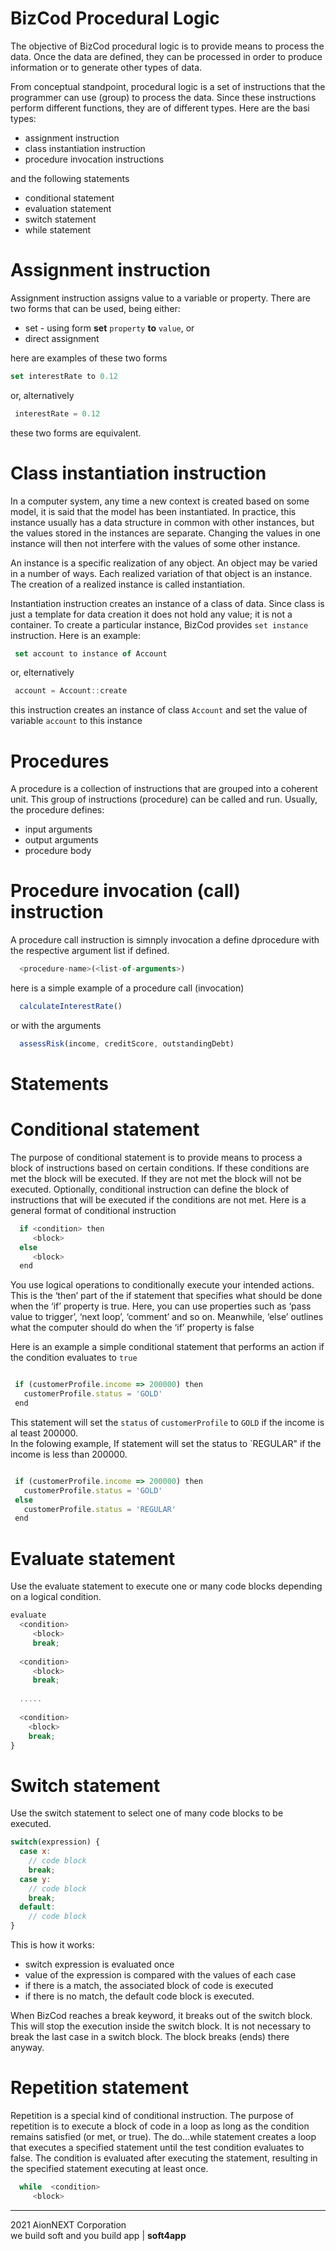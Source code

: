 # BizCod Procedural Logic


The objective of BizCod procedural logic is to provide means to process the data. Once the data are defined, they can be processed in order to produce information or to generate other types of data.

From conceptual standpoint, procedural logic is a set of instructions that the programmer can use (group) to process the data. Since these instructions perform different functions, they are of different types. Here are the basi types:
- assignment instruction
- class instantiation instruction
- procedure invocation instructions

and the following statements 
- conditional statement
- evaluation statement
- switch statement
- while statement


# Assignment instruction

Assignment instruction assigns value to a variable or property. There are two forms that can be used, being either:
- set - using form **set** `property` **to** `value`, or
- direct assignment

here are examples of these two forms

```js
set interestRate to 0.12

```

or, alternatively

```js
 interestRate = 0.12

```

these two forms are equivalent.


# Class instantiation instruction

In a computer system, any time a new context is created based on some model, it is said that the model has been instantiated. In practice, this instance usually has a data structure in common with other instances, but the values stored in the instances are separate. Changing the values in one instance will then not interfere with the values of some other instance.

An instance is a specific realization of any object. An object may be varied in a number of ways. Each realized variation of that object is an instance. The creation of a realized instance is called instantiation.

Instantiation instruction creates an instance of a class of data. Since class is just a template for data creation it does not hold any value; it is not a container.  To create  a particular instance, BizCod provides `set instance` instruction. Here is an example:


```js
 set account to instance of Account

```

or, elternatively

```js
 account = Account::create

```

this instruction creates an instance of class `Account` and set the value of variable `account` to this instance



# Procedures

A procedure is a collection of instructions that are grouped into a coherent unit. This group of instructions (procedure) can be called and run. Usually, the procedure defines:
- input arguments
- output arguments
- procedure body

# Procedure invocation (call) instruction

A procedure call instruction is simnply invocation a define dprocedure with the respective argument list if defined. 

```js
  <procedure-name>(<list-of-arguments>)
```

here is a simple example of a procedure call (invocation) 


```js
  calculateInterestRate()
```

or with the arguments


```js
  assessRisk(income, creditScore, outstandingDebt)
```



# Statements 



# Conditional statement

The purpose of conditional statement is to provide means to process a block of instructions based on certain conditions. If these conditions are met the block will be executed. If they are not met the block will not be executed. Optionally, conditional instruction can define the block of instructions that will be executed if the conditions are not met. 
Here is a general format of conditional instruction



```c
  if <condition> then
     <block>
  else 
     <block>
  end 

```

You use logical operations to conditionally execute your intended actions. This is the ‘then’ part of the if statement that specifies what should be done when the ‘if’ property is true.
Here, you can use properties such as ‘pass value to trigger’, ‘next loop’, ‘comment’ and so on.
Meanwhile, ‘else’ outlines what the computer should do when the ‘if’ property is false

Here is an example a simple conditional statement that performs an action if the condition evaluates to `true`

```js

 if (customerProfile.income => 200000) then
   customerProfile.status = 'GOLD' 
 end
 ```
 
 This statement will set the `status` of `customerProfile` to `GOLD` if the income is al teast 200000.  
 In the folowing example, If statement will set the status to `REGULAR" if the income is less than 200000.
 
```js

 if (customerProfile.income => 200000) then
   customerProfile.status = 'GOLD' 
 else 
   customerProfile.status = 'REGULAR' 
 end
 ```



# Evaluate statement

Use the evaluate statement to execute one or many code blocks depending on a logical condition. 


```js
evaluate 
  <condition>
     <block>
     break;
    
  <condition>
     <block>
     break;
    
  .....
  
  <condition>
    <block>
    break;  
}
```


# Switch statement
Use the switch statement to select one of many code blocks to be executed.


```js
switch(expression) {
  case x:
    // code block
    break;
  case y:
    // code block
    break;
  default:
    // code block
}
```

This is how it works:

- switch expression is evaluated once
- value of the expression is compared with the values of each case
- if there is a match, the associated block of code is executed
- if there is no match, the default code block is executed.

When BizCod reaches a break keyword, it breaks out of the switch block.
This will stop the execution inside the switch block.
It is not necessary to break the last case in a switch block. The block breaks (ends) there anyway.

# Repetition statement

Repetition is a special kind of conditional instruction. The purpose of repetition is to execute a block of code in a loop as long as the condition remains satisfied (or met, or true).
The do...while statement creates a loop that executes a specified statement until the test condition evaluates to false. The condition is evaluated after executing the statement, resulting in the specified statement executing at least once.


```js
  while  <condition> 
     <block>
```
____________________
2021 AionNEXT Corporation<br>
we build soft and you build app | <b>soft4app</b>

